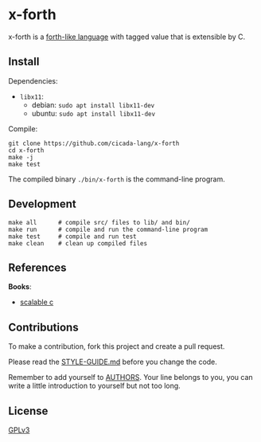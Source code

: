 # x-forth

x-forth is a [forth-like language](https://en.wikipedia.org/wiki/Forth_(programming_language))
with tagged value
that is extensible by C.

## Install

Dependencies:

- `libx11`:
  - debian: `sudo apt install libx11-dev`
  - ubuntu: `sudo apt install libx11-dev`

Compile:

```
git clone https://github.com/cicada-lang/x-forth
cd x-forth
make -j
make test
```

The compiled binary `./bin/x-forth` is the command-line program.

## Development

```shell
make all      # compile src/ files to lib/ and bin/
make run      # compile and run the command-line program
make test     # compile and run test
make clean    # clean up compiled files
```

## References

**Books**:

- [scalable c](https://github.com/booksbyus/scalable-c)

## Contributions

To make a contribution, fork this project and create a pull request.

Please read the [STYLE-GUIDE.md](STYLE-GUIDE.md) before you change the code.

Remember to add yourself to [AUTHORS](AUTHORS).
Your line belongs to you, you can write a little
introduction to yourself but not too long.

## License

[GPLv3](LICENSE)
